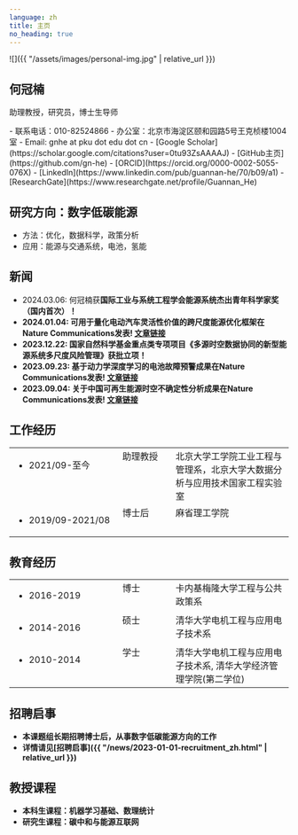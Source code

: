 ```yaml
---
language: zh
title: 主页
no_heading: true
---
```

<div class="row">
<div class="col-md-4" markdown="1">
<div class="site-personal-heading" markdown="1">
![]({{ "/assets/images/personal-img.jpg" | relative_url }})

## 何冠楠

助理教授，研究员，博士生导师
</div>
<div class="site-personal-info" markdown="1">
- <span class="icon icon-telephone"></span> 联系电话：010-82524866
- <span class="icon icon-office"></span> 办公室：北京市海淀区颐和园路5号王克桢楼1004室
- <span class="icon icon-mail"></span> Email: gnhe at pku dot edu dot cn
- <span class="icon icon-google-scholar"></span> [Google Scholar](https://scholar.google.com/citations?user=0tu93ZsAAAAJ)
- <span class="icon icon-github"></span> [GitHub主页](https://github.com/gn-he)
- <span class="icon icon-orcid"></span> [ORCID](https://orcid.org/0000-0002-5055-076X)
- <span class="icon icon-linkedin"></span> [LinkedIn](https://www.linkedin.com/pub/guannan-he/70/b09/a1)
- <span class="icon icon-researchgate"></span> [ResearchGate](https://www.researchgate.net/profile/Guannan_He)
</div>
</div>
<div class="col-md-8" markdown="1">


## 研究方向：数字低碳能源

- 方法：优化，数据科学，政策分析
- 应用：能源与交通系统，电池，氢能

## 新闻
- 2024.03.06: 何冠楠获<b>国际工业与系统工程学会能源系统杰出青年科学家奖<b>（国内首次）！
- 2024.01.04: 可用于量化电动汽车灵活性价值的跨尺度能源优化框架在<b>Nature Communications发表</b>! <a href=" https://www.nature.com/articles/s41467-023-43884-x">文章链接</a>
- 2023.12.22: 国家自然科学基金重点类专项项目《多源时空数据协同的新型能源系统多尺度风险管理》获批立项！
- 2023.09.23: 基于动力学深度学习的电池故障预警成果在<b>Nature Communications发表</b>! <a href=" https://www.nature.com/articles/s41467-023-41226-5">文章链接</a>
- 2023.09.04: 关于中国可再生能源时空不确定性分析成果在<b>Nature Communications发表</b>! <a href=" https://www.nature.com/articles/s41467-023-40670-7">文章链接</a>

## 工作经历

<table class="homepage-table">
  <tbody>
    <tr>
      <td width="180" valign="top"><ul><li>2021/09-至今</li></ul></td>
      <td width="80" valign="top">助理教授</td>
      <td valign="top">北京大学工学院工业工程与管理系，北京大学大数据分析与应用技术国家工程实验室</td>
    </tr>
    <tr>
      <td valign="top"><ul><li>2019/09-2021/08</li></ul></td>
      <td valign="top">博士后</td>
      <td valign="top">麻省理工学院</td>
    </tr>
  </tbody>
</table>

## 教育经历

<table class="homepage-table">
  <tbody>
    <tr>
      <td width="180" valign="top"><ul><li>2016-2019</li></ul></td>
      <td width="80" valign="top">博士</td>
      <td valign="top">卡内基梅隆大学工程与公共政策系</td>
    </tr>
    <tr>
      <td valign="top"><ul><li>2014-2016</li></ul></td>
      <td valign="top">硕士</td>
      <td valign="top">清华大学电机工程与应用电子技术系</td>
    </tr>
    <tr>
      <td valign="top"><ul><li>2010-2014</li></ul></td>
      <td valign="top">学士</td>
      <td valign="top">清华大学电机工程与应用电子技术系, 清华大学经济管理学院(第二学位)</td>
    </tr>
  </tbody>
</table>

## 招聘启事

- 本课题组长期招聘博士后，从事数字低碳能源方向的工作
- 详情请见[招聘启事]({{ "/news/2023-01-01-recruitment_zh.html" | relative_url }})

## 教授课程

- 本科生课程：机器学习基础、数理统计
- 研究生课程：碳中和与能源互联网
</div>
</div>